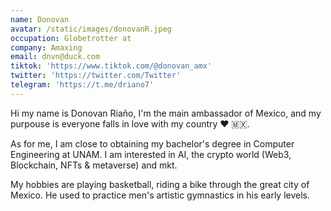 ```yaml
---
name: Donovan
avatar: /static/images/donovanR.jpeg
occupation: Globetrotter at
company: Amaxing
email: dnvn@duck.com
tiktok: 'https://www.tiktok.com/@donovan_amx'
twitter: 'https://twitter.com/Twitter'
telegram: 'https://t.me/driano7'
---
```


Hi my name is Donovan Riaño, I'm the main ambassador of Mexico, and my purpouse is everyone falls in love with my country ❤️ 🇲🇽.

As for me, I am close to obtaining my bachelor's degree in Computer Engineering at UNAM. I am interested in AI, the crypto world (Web3, Blockchain, NFTs & metaverse) and mkt.

My hobbies are playing basketball, riding a bike through the great city of Mexico. He used to practice men's artistic gymnastics in his early levels.
